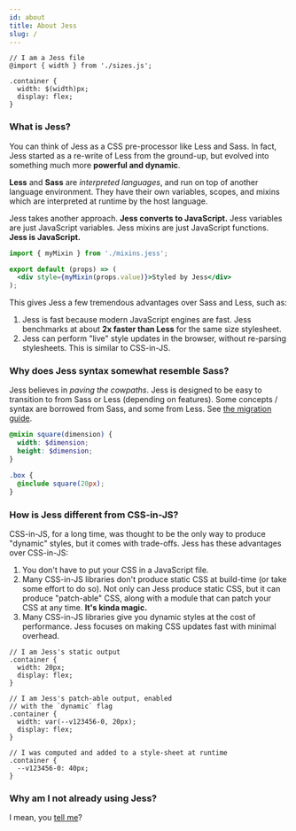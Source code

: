 ```yaml
---
id: about
title: About Jess
slug: /
---
```


```less
// I am a Jess file
@import { width } from './sizes.js';

.container {
  width: $(width)px;
  display: flex;
}
```

### What is Jess?

You can think of Jess as a CSS pre-processor like Less and Sass. In fact, Jess started as a re-write of Less from the ground-up, but evolved into something much more **powerful and dynamic**.

**Less** and **Sass** are _interpreted languages_, and run on top of another language environment. They have their own variables, scopes, and mixins which are interpreted at runtime by the host language.

Jess takes another approach. **Jess converts to JavaScript.** Jess variables are just JavaScript variables. Jess mixins are just JavaScript functions. **Jess is JavaScript.**

```jsx
import { myMixin } from './mixins.jess';

export default (props) => (
  <div style={myMixin(props.value)}>Styled by Jess</div>
);
```

This gives Jess a few tremendous advantages over Sass and Less, such as:
1. Jess is fast because modern JavaScript engines are fast. Jess benchmarks at about **2x faster than Less** for the same size stylesheet.
2. Jess can perform "live" style updates in the browser, without re-parsing stylesheets. This is similar to CSS-in-JS.

### Why does Jess syntax somewhat resemble Sass?

Jess believes in _paving the cowpaths_. Jess is designed to be easy to transition to from Sass or Less (depending on features). Some concepts / syntax are borrowed from Sass, and some from Less. See [the migration guide](./intro/migrating).

```scss
@mixin square(dimension) {
  width: $dimension;
  height: $dimension;
}

.box {
  @include square(20px);
}
```

### How is Jess different from CSS-in-JS?

CSS-in-JS, for a long time, was thought to be the only way to produce "dynamic" styles, but it comes with trade-offs. Jess has these advantages over CSS-in-JS:
1. You don't have to put your CSS in a JavaScript file.
2. Many CSS-in-JS libraries don't produce static CSS at build-time (or take some effort to do so). Not only can Jess produce static CSS, but it can produce "patch-able" CSS, along with a module that can patch your CSS at any time. **It's kinda magic.**
3. Many CSS-in-JS libraries give you dynamic styles at the cost of performance. Jess focuses on making CSS updates fast with minimal overhead.

```less
// I am Jess's static output
.container {
  width: 20px;
  display: flex;
}
```
```less
// I am Jess's patch-able output, enabled
// with the `dynamic` flag
.container {
  width: var(--v123456-0, 20px);
  display: flex;
}
```
```less
// I was computed and added to a style-sheet at runtime
.container {
  --v123456-0: 40px;
}
```

### Why am I not already using Jess?

I mean, you [tell me](https://twitter.com/CssJess)?